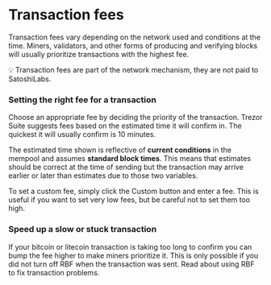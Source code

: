 # Transaction fees

Transaction fees vary depending on the network used and conditions at the time. Miners, validators, and other forms of producing and verifying blocks will usually prioritize transactions with the highest fee.

💡 Transaction fees are part of the network mechanism, they are not paid to SatoshiLabs.

### Setting the right fee for a transaction

Choose an appropriate fee by deciding the priority of the transaction. Trezor Suite suggests fees based on the estimated time it will confirm in. The quickest it will usually confirm is 10 minutes.

The estimated time shown is reflective of **current conditions** in the mempool and assumes **standard block times**. This means that estimates should be correct at the time of sending but the transaction may arrive earlier or later than estimates due to those two variables.

To set a custom fee, simply click the Custom button and enter a fee. This is useful if you want to set very low fees, but be careful not to set them too high.

### Speed up a slow or stuck transaction

If your bitcoin or litecoin transaction is taking too long to confirm you can bump the fee higher to make miners prioritize it. This is only possible if you did not turn off RBF when the transaction was sent. Read about using RBF to fix transaction problems.
